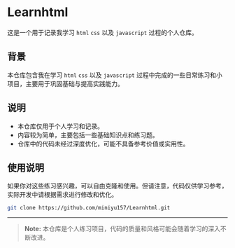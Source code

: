 # Learnhtml

这是一个用于记录我学习 ```html``` ```css``` 以及 ```javascript``` 过程的个人仓库。

## 背景

本仓库包含我在学习 ```html``` ```css``` 以及 ```javascript``` 过程中完成的一些日常练习和小项目，主要用于巩固基础与提高实践能力。

## 说明

- 本仓库仅用于个人学习和记录。
- 内容较为简单，主要包括一些基础知识点和练习题。
- 仓库中的代码未经过深度优化，可能不具备参考价值或实用性。

## 使用说明

如果你对这些练习感兴趣，可以自由克隆和使用。但请注意，代码仅供学习参考，实际开发中请根据需求进行修改和优化。

```bash
git clone https://github.com/miniyu157/Learnhtml.git
```

---

> **Note:** 本仓库是个人练习项目，代码的质量和风格可能会随着学习的深入不断改进。